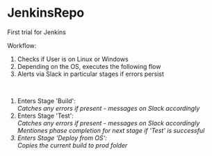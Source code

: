 # JenkinsRepo
First trial for Jenkins

Workflow:

1.  Checks if User is on Linux or Windows
2.  Depending on the OS, executes the following flow
3.  Alerts via Slack in particular stages if errors persist

<br>

1.  Enters Stage 'Build': <br>
    <i>Catches any errors if present - messages on Slack accordingly</i>
2.  Enters Stage 'Test': <br>
    <i>Catches any errors if present - messages on Slack accordingly</i>
    <i>Mentiones phase completion for next stage if 'Test' is successful
3.  Enters Stage 'Deploy from OS':<br>
    <i>Copies the current build to prod folder</i>
